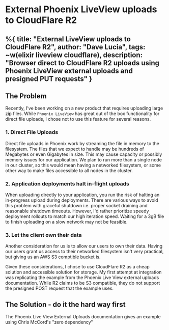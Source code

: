 # External Phoenix LiveView uploads to CloudFlare R2
%{
    title: "External LiveView uploads to CloudFlare R2",
    author: "Dave Lucia",
    tags: ~w(elixir liveview cloudflare),
    description: "Browser direct to CloudFlare R2 uploads using Phoenix LiveView external uploads and presigned PUT requests"
}
---
## The Problem
Recently, I've been working on a new product that requires uploading large zip files. While `Phoenix LiveView` has great out of the box functionality for direct file uploads, I chose not to use this feature for several reasons.

### 1. Direct File Uploads
Direct file uploads in Phoenix work by streaming the file in memory to the filesystem. The files that we expect to handle may be hundreds of Megabytes or even Gigabytes in size. This may cause capacity or possibly memory issues for our application. We plan to run more than a single node in our cluster, so this would mean having a networked filesystem, or some other way to make files accessible to all nodes in the cluster.

### 2. Application deployments halt in-flight uploads
When uploading directly to your application, you run the risk of halting an in-progress upload during deployments. There are various ways to avoid this problem with graceful shutdown i.e. proper socket draining and reasonable shutdown timeouts. However, I'd rather prioritize speedy deployment rollouts to match our high iteration speed. Waiting for a 3gB file to finish uploading on a slow network may not be feasible.

### 3. Let the client own their data
Another consideration for us is to allow our users to own their data. Having our users grant us access to their networked filesystem isn't very practical, but giving us an AWS S3 comptible bucket is.

Given these considerations, I chose to use CloudFlare R2 as a cheap solution and accessible solution for storage. My first attempt at integration was replicating the example from the Phoenix Live View external uploads documentation. While R2 claims to be S3 compatible, they do not support the presigned POST request that the example uses.

## The Solution - do it the hard way first
The Phoenix Live View External Uploads documentation gives an example using Chris McCord's "zero dependency"
